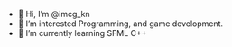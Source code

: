- 👋 Hi, I’m @imcg_kn
- 👀 I’m interested Programming, and game development.
- 🌱 I’m currently learning SFML C++
